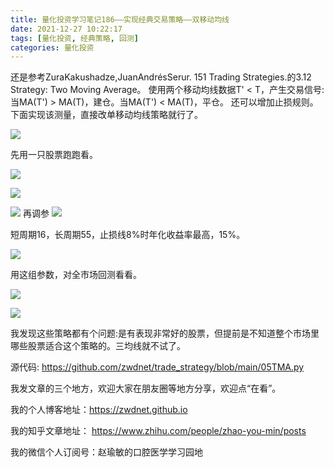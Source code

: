 ```yaml
---
title: 量化投资学习笔记186——实现经典交易策略——双移动均线
date: 2021-12-27 10:22:17
tags: [量化投资, 经典策略, 回测]
categories: 量化投资
---
```

还是参考ZuraKakushadze,JuanAndrésSerur. 151 Trading Strategies.的3.12 Strategy: Two Moving Average。
使用两个移动均线数据T' < T，产生交易信号:当MA(T') > MA(T)，建仓。当MA(T') < MA(T)，平仓。
还可以增加止损规则。
下面实现该测量，直接改单移动均线策略就行了。

![](https://zymblog-1258069789.cos.ap-chengdu.myqcloud.com/blog0178-QTLearn/155/01.jpg)

先用一只股票跑跑看。

![](https://zymblog-1258069789.cos.ap-chengdu.myqcloud.com/blog0178-QTLearn/155/02.jpg)

![](https://zymblog-1258069789.cos.ap-chengdu.myqcloud.com/blog0178-QTLearn/155/03.jpg)

![](https://zymblog-1258069789.cos.ap-chengdu.myqcloud.com/blog0178-QTLearn/155/04.jpg)
再调参
![](https://zymblog-1258069789.cos.ap-chengdu.myqcloud.com/blog0178-QTLearn/155/05.jpg)

短周期16，长周期55，止损线8%时年化收益率最高，15%。

![](https://zymblog-1258069789.cos.ap-chengdu.myqcloud.com/blog0178-QTLearn/155/06.jpg)

用这组参数，对全市场回测看看。

![](https://zymblog-1258069789.cos.ap-chengdu.myqcloud.com/blog0178-QTLearn/155/07.jpg)

![](https://zymblog-1258069789.cos.ap-chengdu.myqcloud.com/blog0178-QTLearn/155/08.jpg)

我发现这些策略都有个问题:是有表现非常好的股票，但提前是不知道整个市场里哪些股票适合这个策略的。三均线就不试了。

源代码: https://github.com/zwdnet/trade_strategy/blob/main/05TMA.py


我发文章的三个地方，欢迎大家在朋友圈等地方分享，欢迎点“在看”。

我的个人博客地址：https://zwdnet.github.io

我的知乎文章地址： https://www.zhihu.com/people/zhao-you-min/posts

我的微信个人订阅号：赵瑜敏的口腔医学学习园地

